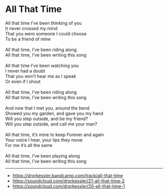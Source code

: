 # All That Time

All that time I’ve been thinking of you\
It never crossed my mind\
That you were someone I could choose\
To be a friend of mine\
\
All that time, I’ve been riding along\
All that time, I’ve been writing this song\
\
All that time I’ve been watching you\
I never had a doubt\
That you won’t hear me as I speak\
Or even if I shout\
\
All that time, I’ve been riding along\
All that time, I’ve been writing this song\
\
And now that I met you, around the bend\
Showed you my garden, and gave you my hand\
Will you step outside, and be my friend?\
Will you step outside, and call me your man?\
\
All that time, it’s mine to keep Forever and again\
Your voice I hear, your lips they move\
For me it’s all the same\
\
All that time, I’ve been playing along\
All that time, I’ve been writing this song

---
- https://drorkessler.bandcamp.com/track/all-that-time
- https://soundcloud.com/drorkessler/21-all-that-time-2
- https://soundcloud.com/drorkessler/20-all-that-time-1

